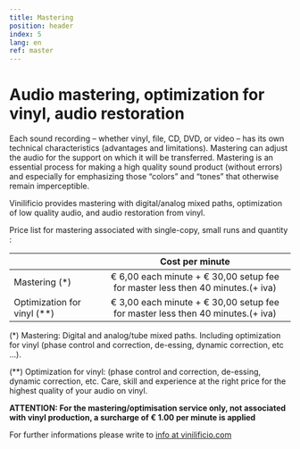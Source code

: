```yaml
---
title: Mastering
position: header
index: 5
lang: en
ref: master
---
```


# Audio mastering, optimization for vinyl, audio restoration

Each sound recording – whether vinyl, file, CD, DVD, or video – has its own technical characteristics (advantages and limitations). Mastering can adjust the audio for the support on which it will be transferred. Mastering is an essential process for making a high quality sound product (without errors) and especially for emphasizing those “colors” and “tones” that otherwise remain imperceptible.

Vinilificio provides mastering with digital/analog mixed paths, optimization of low quality audio, and audio restoration from vinyl.



Price list for mastering associated with single-copy, small runs and quantity :

|               | Cost per minute                                                         |
| ------------- |:-----------------------------------------------------------------------:|
| Mastering (*) | € 6,00 each minute + € 30,00 setup fee for master less then 40 minutes.(+ iva) |
| Optimization for vinyl (**)      | € 3,00 each minute + € 30,00 setup fee for master less then 40 minutes.(+ iva) |


(*) Mastering: Digital and analog/tube mixed paths. Including optimization for vinyl (phase control and correction, de-essing, dynamic correction, etc …).

(**) Optimization for vinyl: (phase control and correction, de-essing, dynamic correction, etc.
Care, skill and experience at the right price for the highest quality of your audio on vinyl.


**ATTENTION: For the mastering/optimisation service only, not associated with vinyl production, a surcharge of € 1.00 per minute is applied**

For further informations please write to <a href="mailto:info@vinilificio.com">info at vinilificio.com</a>
